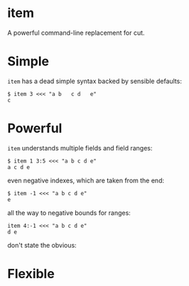 # item

A powerful command-line replacement for cut.

# Simple

`item` has a dead simple syntax backed by sensible defaults:

    $ item 3 <<< "a b   c d   e"
    c

# Powerful

`item` understands multiple fields and field ranges:

    $ item 1 3:5 <<< "a b c d e"
    a c d e

even negative indexes, which are taken from the end:

    $ item -1 <<< "a b c d e"
    e

all the way to negative bounds for ranges:

    item 4:-1 <<< "a b c d e"
    d e

don't state the obvious:

# Flexible


